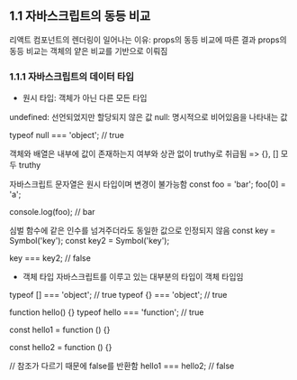 ## 1.1 자바스크립트의 동등 비교

리액트 컴포넌트의 렌더링이 일어나는 이유: props의 동등 비교에 따른 결과
props의 동등 비교는 객체의 얕은 비교를 기반으로 이뤄짐

### 1.1.1 자바스크립트의 데이터 타입
- 원시 타입: 객체가 아닌 다른 모든 타입

undefined: 선언되었지만 할당되지 않은 값
null: 명시적으로 비어있음을 나타내는 값

typeof null === 'object';  // true

객체와 배열은 내부에 값이 존재하는지 여부와 상관 없이 truthy로 취급됨 => {}, [] 모두 truthy

자바스크립트 문자열은 원시 타입이며 변경이 불가능함
const foo = 'bar';
foo[0] = 'a';

console.log(foo);  // bar

심벌 함수에 같은 인수를 넘겨주더라도 동일한 값으로 인정되지 않음
const key = Symbol('key');
const key2 = Symbol('key');

key === key2;  // false

- 객체 타입
자바스크립트를 이루고 있는 대부분의 타입이 객체 타입임

typeof [] === 'object';  // true
typeof {} === 'object';  // true

function hello() {}
typeof hello === 'function';  // true

const hello1 = function () {}

const hello2 = function () {}

// 참조가 다르기 때문에 false를 반환함
hello1 === hello2;  // false

